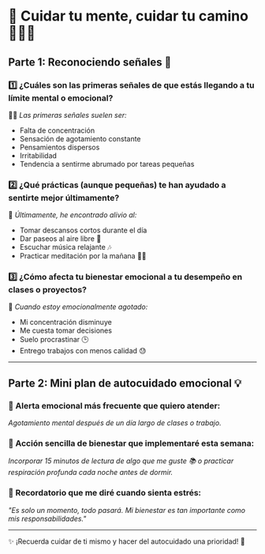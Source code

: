 # 🧠 Cuidar tu mente, cuidar tu camino 💆‍♂️🌱

## **Parte 1: Reconociendo señales 🔦**

### **1️⃣ ¿Cuáles son las primeras señales de que estás llegando a tu límite mental o emocional?**
  
😮‍💨 *Las primeras señales suelen ser:*

- Falta de concentración
- Sensación de agotamiento constante
- Pensamientos dispersos
- Irritabilidad
- Tendencia a sentirme abrumado por tareas pequeñas

### **2️⃣ ¿Qué prácticas (aunque pequeñas) te han ayudado a sentirte mejor últimamente?**
  
🌿 *Últimamente, he encontrado alivio al:*

- Tomar descansos cortos durante el día
- Dar paseos al aire libre 🌳
- Escuchar música relajante 🎶
- Practicar meditación por la mañana 🧘‍♂️

### **3️⃣ ¿Cómo afecta tu bienestar emocional a tu desempeño en clases o proyectos?**
  
🔄 *Cuando estoy emocionalmente agotado:*

- Mi concentración disminuye
- Me cuesta tomar decisiones
- Suelo procrastinar 🕒
- Entrego trabajos con menos calidad 😓

---

## **Parte 2: Mini plan de autocuidado emocional 💡**

### **📌 Alerta emocional más frecuente que quiero atender:**
  
*Agotamiento mental después de un día largo de clases o trabajo.*

### **🌈 Acción sencilla de bienestar que implementaré esta semana:**
  
*Incorporar 15 minutos de lectura de algo que me guste 📚 o practicar respiración profunda cada noche antes de dormir.*

### **🧭 Recordatorio que me diré cuando sienta estrés:**

*"Es solo un momento, todo pasará. Mi bienestar es tan importante como mis responsabilidades."*

---

✨ ¡Recuerda cuidar de ti mismo y hacer del autocuidado una prioridad! 🌱

